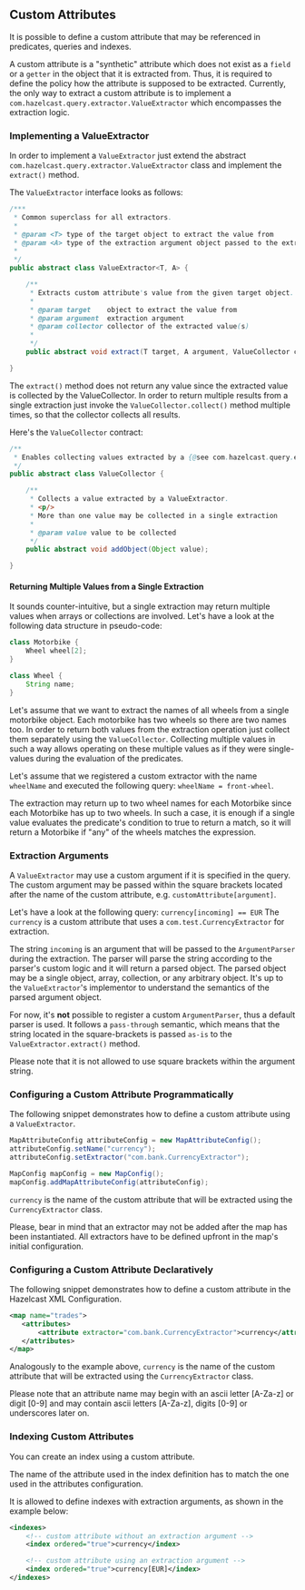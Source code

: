 
## Custom Attributes

It is possible to define a custom attribute that may be referenced in predicates, queries and indexes.

A custom attribute is a "synthetic" attribute which does not exist as a `field` or a `getter` in the object that it is extracted from.
Thus, it is required to define the policy how the attribute is supposed to be extracted.
Currently, the only way to extract a custom attribute is to implement a `com.hazelcast.query.extractor.ValueExtractor`
which encompasses the extraction logic.

### Implementing a ValueExtractor

In order to implement a `ValueExtractor` just extend the abstract `com.hazelcast.query.extractor.ValueExtractor` class
and implement the `extract()` method.

The `ValueExtractor` interface looks as follows:

```java
/***
 * Common superclass for all extractors.
 *
 * @param <T> type of the target object to extract the value from
 * @param <A> type of the extraction argument object passed to the extract() method
 *
 */
public abstract class ValueExtractor<T, A> {

    /**
     * Extracts custom attribute's value from the given target object.
     *
     * @param target    object to extract the value from
     * @param argument  extraction argument
     * @param collector collector of the extracted value(s)
     *
     */
    public abstract void extract(T target, A argument, ValueCollector collector);

}
```

The `extract()` method does not return any value since the extracted value is collected by the ValueCollector.
In order to return multiple results from a single extraction just invoke the `ValueCollector.collect()` method
multiple times, so that the collector collects all results.

Here's the `ValueCollector` contract:

```java
/**
 * Enables collecting values extracted by a {@see com.hazelcast.query.extractor.ValueExtractor}
 */
public abstract class ValueCollector {

    /**
     * Collects a value extracted by a ValueExtractor.
     * <p/>
     * More than one value may be collected in a single extraction
     *
     * @param value value to be collected
     */
    public abstract void addObject(Object value);

}
```

#### Returning Multiple Values from a Single Extraction

It sounds counter-intuitive, but a single extraction may return multiple values when arrays or collections are
involved.
Let's have a look at the following data structure in pseudo-code:

```java
class Motorbike {
    Wheel wheel[2];
}

class Wheel {
    String name;
}
```

Let's assume that we want to extract the names of all wheels from a single motorbike object. Each motorbike has two
wheels so there are two names too. In order to return both values from the extraction operation just collect them
separately using the `ValueCollector`. Collecting multiple values in such a way allows operating on these multiple
values as if they were single-values during the evaluation of the predicates.

Let's assume that we registered a custom extractor with the name `wheelName` and executed the following query:
`wheelName = front-wheel`.

The extraction may return up to two wheel names for each Motorbike since each Motorbike has up to two wheels.
In such a case, it is enough if a single value evaluates the predicate's condition to true to return a match, so
it will return a Motorbike if "any" of the wheels matches the expression.


### Extraction Arguments

A `ValueExtractor` may use a custom argument if it is specified in the query.
The custom argument may be passed within the square brackets located after the name of the custom attribute,
e.g. `customAttribute[argument]`.

Let's have a look at the following query: `currency[incoming] == EUR`
The `currency` is a custom attribute that uses a `com.test.CurrencyExtractor` for extraction.

The string `incoming` is an argument that will be passed to the `ArgumentParser` during the extraction.
The parser will parse the string according to the parser's custom logic and it will return a parsed object.
The parsed object may be a single object, array, collection, or any arbitrary object.
It's up to the `ValueExtractor`'s implementor to understand the semantics of the parsed argument object.

For now, it's **not** possible to register a custom `ArgumentParser`, thus a default parser is used.
It follows a `pass-through` semantic, which means that the string located in the square-brackets is passed `as-is` to
the `ValueExtractor.extract()` method.

Please note that it is not allowed to use square brackets within the argument string.

### Configuring a Custom Attribute Programmatically

The following snippet demonstrates how to define a custom attribute using a `ValueExtractor`.

```java
MapAttributeConfig attributeConfig = new MapAttributeConfig();
attributeConfig.setName("currency");
attributeConfig.setExtractor("com.bank.CurrencyExtractor");

MapConfig mapConfig = new MapConfig();
mapConfig.addMapAttributeConfig(attributeConfig);
```

`currency` is the name of the custom attribute that will be extracted using the `CurrencyExtractor` class.

Please, bear in mind that an extractor may not be added after the map has been instantiated.
All extractors have to be defined upfront in the map's initial configuration.

### Configuring a Custom Attribute Declaratively

The following snippet demonstrates how to define a custom attribute in the Hazelcast XML Configuration.

```xml
<map name="trades">
   <attributes>
       <attribute extractor="com.bank.CurrencyExtractor">currency</attribute>
   </attributes>
</map>
```

Analogously to the example above, `currency` is the name of the custom attribute that will be extracted using the
`CurrencyExtractor` class.

Please note that an attribute name may begin with an ascii letter [A-Za-z] or digit [0-9] and may contain
ascii letters [A-Za-z], digits [0-9] or underscores later on.

### Indexing Custom Attributes

You can create an index using a custom attribute.

The name of the attribute used in the index definition has to match the one used in the attributes configuration.

It is allowed to define indexes with extraction arguments, as shown in the example below:

```xml
<indexes>
    <!-- custom attribute without an extraction argument -->
    <index ordered="true">currency</index>

    <!-- custom attribute using an extraction argument -->
    <index ordered="true">currency[EUR]</index>
</indexes>
```

